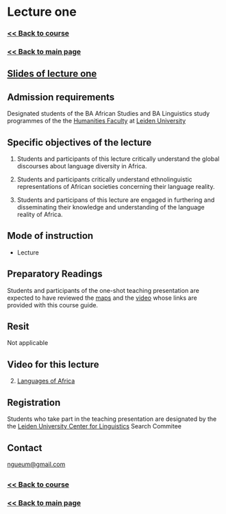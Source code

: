 # Lecture one

### [<< Back to course](https://github.com/Ngue-Um/syllabi/blob/main/course_linguistic-diversity-in-africa.md)

### [<< Back to main page](https://github.com/Ngue-Um/syllabi/blob/main/Linguistic-diversity-in-Africa.md)

##
## [Slides of lecture one](https://docs.google.com/presentation/d/1sluXIob1yjTQ_pbkA3y_uKLtBZUqfMfqe-d2DzEoDpQ/edit#slide=id.g2375450dfc2_0_266)

## **Admission requirements**

Designated students of the BA African Studies and BA Linguistics study programmes of the the [Humanities Faculty](https://www.universiteitleiden.nl/en/humanities) at [Leiden University](https://www.universiteitleiden.nl/en) 

## Specific objectives of the lecture

1. Students and participants of this lecture critically understand the global discourses about language diversity in Africa.

2. Students and participants critically understand ethnolinguistic representations of African societies concerning their language reality.

3. Students and participans of this lecture are engaged in furthering and disseminating their knowledge and understanding of the language reality of Africa.


## **Mode of instruction**
- Lecture

## **Preparatory Readings**
Students and participants of the one-shot teaching presentation are expected to have reviewed the [maps](https://commons.wikimedia.org/wiki/Category:Linguistic_maps_of_Africa#/media/File:African_language_families.png) and the [video](https://youtu.be/1WhIiqHr0q0) whose links are provided with this course guide.


## **Resit**
Not applicable


## Video for this lecture

2. [Languages of Africa](https://youtu.be/1WhIiqHr0q0) 


## **Registration**
Students who take part in the teaching presentation are designated by the the [Leiden University Center for Linguistics](https://www.universiteitleiden.nl/en/humanities/leiden-university-centre-for-linguistics) Search Commitee

## **Contact**
ngueum@gmail.com 

##
### [<< Back to course](https://github.com/Ngue-Um/syllabi/blob/main/course_linguistic-diversity-in-africa.md)

### [<< Back to main page](https://github.com/Ngue-Um/syllabi/blob/main/Linguistic-diversity-in-Africa.md)